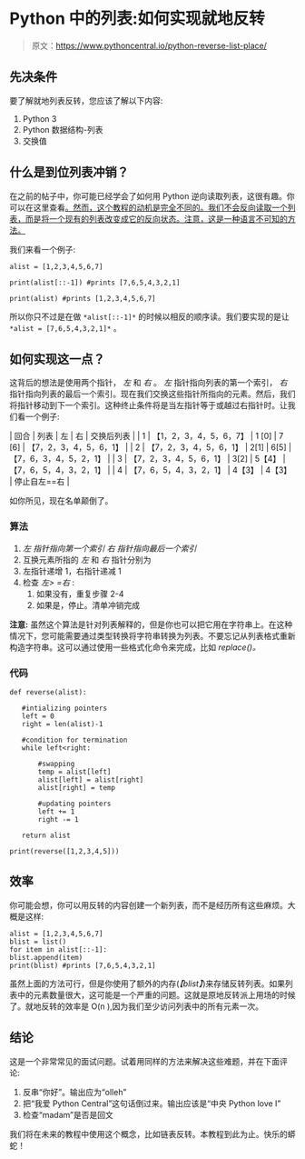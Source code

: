 # Python 中的列表:如何实现就地反转

> 原文：<https://www.pythoncentral.io/python-reverse-list-place/>

## 先决条件

要了解就地列表反转，您应该了解以下内容:

1.  Python 3
2.  Python 数据结构-列表
3.  交换值

## 什么是到位列表冲销？

在之前的帖子中，你可能已经学会了如何用 Python 逆向读取列表，这很有趣。你可以在这里查看[。然而，这个教程的动机是完全不同的。我们不会反向读取一个列表，而是将一个现有的列表改变成它的反向状态。注意，这是一种语言不可知的方法。](https://www.pythoncentral.io/quick-tip-reversing-strings-in-python/)

我们来看一个例子:

```
alist = [1,2,3,4,5,6,7]

print(alist[::-1]) #prints [7,6,5,4,3,2,1]

print(alist) #prints [1,2,3,4,5,6,7]
```

所以你只不过是在做 `*alist[::-1]*` 的时候以相反的顺序读。我们要实现的是让 `*alist = [7,6,5,4,3,2,1]*` 。

## 如何实现这一点？

这背后的想法是使用两个指针， *左* 和 *右* 。 *左* 指针指向列表的第一个索引， *右* 指针指向列表的最后一个索引。现在我们交换这些指针所指向的元素。然后，我们将指针移动到下一个索引。这种终止条件将是当左指针等于或越过右指针时。让我们看一个例子:

| 回合 | 列表 | 左 | 右 | 交换后列表 |
| 1 | 【1，2，3，4，5，6，7】 | 1 [0] | 7 [6] | 【7，2，3，4，5，6，1】 |
| 2 | 【7，2，3，4，5，6，1】 | 2[1] | 6[5] | 【7，6，3，4，5，2，1】 |
| 3 | 【7，2，3，4，5，6，1】 | 3[2] | 5【4】 | 【7，6，5，4，3，2，1】 |
| 4 | 【7，6，5，4，3，2，1】 | 4【3】 | 4【3】 | 停止自左==右 |

 如你所见，现在名单颠倒了。

### 算法

1.  *左 指针指向第一个索引 右 指针指向最后一个索引*
2.  互换元素所指的 *左* 和 *右* 指针分别为
3.  左指针递增 1，右指针递减 1
4.  检查 *左> =右* :
    1.  如果没有，重复步骤 2-4
    2.  如果是，停止。清单冲销完成

**注意:** 虽然这个算法是针对列表解释的，但是你也可以把它用在字符串上。在这种情况下，您可能需要通过类型转换将字符串转换为列表。不要忘记从列表格式重新构造字符串。这可以通过使用一些格式化命令来完成，比如 *replace()。*

### 代码

```
def reverse(alist):

   #intializing pointers
   left = 0
   right = len(alist)-1

   #condition for termination
   while left<right:

       #swapping
       temp = alist[left]
       alist[left] = alist[right]
       alist[right] = temp

       #updating pointers
       left += 1
       right -= 1

   return alist

print(reverse([1,2,3,4,5]))
```

## 效率

你可能会想，你可以用反转的内容创建一个新列表，而不是经历所有这些麻烦。大概是这样:

```
alist = [1,2,3,4,5,6,7]
blist = list()
for item in alist[::-1]:
blist.append(item)
print(blist) #prints [7,6,5,4,3,2,1]
```

虽然上面的方法可行，但是你使用了额外的内存(*【blist】*)来存储反转列表。如果列表中的元素数量很大，这可能是一个严重的问题。这就是原地反转派上用场的时候了。就地反转的效率是 O(n ),因为我们至少访问列表中的所有元素一次。

## 结论

这是一个非常常见的面试问题。试着用同样的方法来解决这些难题，并在下面评论:

1.  反串“你好”。输出应为“olleh”
2.  把“我爱 Python Central”这句话倒过来。输出应该是“中央 Python love I”
3.  检查“madam”是否是回文

我们将在未来的教程中使用这个概念，比如链表反转。本教程到此为止。快乐的蟒蛇！